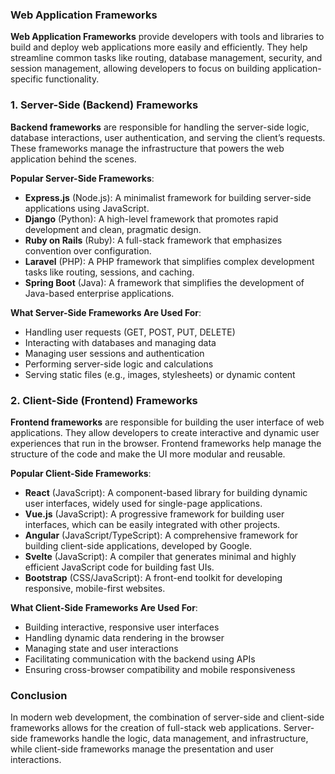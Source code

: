 ### Web Application Frameworks

**Web Application Frameworks** provide developers with tools and libraries to build and deploy web applications more easily and efficiently. They help streamline common tasks like routing, database management, security, and session management, allowing developers to focus on building application-specific functionality.

### 1. **Server-Side (Backend) Frameworks**

**Backend frameworks** are responsible for handling the server-side logic, database interactions, user authentication, and serving the client’s requests. These frameworks manage the infrastructure that powers the web application behind the scenes.

**Popular Server-Side Frameworks**:
- **Express.js** (Node.js): A minimalist framework for building server-side applications using JavaScript.
- **Django** (Python): A high-level framework that promotes rapid development and clean, pragmatic design.
- **Ruby on Rails** (Ruby): A full-stack framework that emphasizes convention over configuration.
- **Laravel** (PHP): A PHP framework that simplifies complex development tasks like routing, sessions, and caching.
- **Spring Boot** (Java): A framework that simplifies the development of Java-based enterprise applications.

**What Server-Side Frameworks Are Used For**:
- Handling user requests (GET, POST, PUT, DELETE)
- Interacting with databases and managing data
- Managing user sessions and authentication
- Performing server-side logic and calculations
- Serving static files (e.g., images, stylesheets) or dynamic content

### 2. **Client-Side (Frontend) Frameworks**

**Frontend frameworks** are responsible for building the user interface of web applications. They allow developers to create interactive and dynamic user experiences that run in the browser. Frontend frameworks help manage the structure of the code and make the UI more modular and reusable.

**Popular Client-Side Frameworks**:
- **React** (JavaScript): A component-based library for building dynamic user interfaces, widely used for single-page applications.
- **Vue.js** (JavaScript): A progressive framework for building user interfaces, which can be easily integrated with other projects.
- **Angular** (JavaScript/TypeScript): A comprehensive framework for building client-side applications, developed by Google.
- **Svelte** (JavaScript): A compiler that generates minimal and highly efficient JavaScript code for building fast UIs.
- **Bootstrap** (CSS/JavaScript): A front-end toolkit for developing responsive, mobile-first websites.

**What Client-Side Frameworks Are Used For**:
- Building interactive, responsive user interfaces
- Handling dynamic data rendering in the browser
- Managing state and user interactions
- Facilitating communication with the backend using APIs
- Ensuring cross-browser compatibility and mobile responsiveness

### Conclusion
In modern web development, the combination of server-side and client-side frameworks allows for the creation of full-stack web applications. Server-side frameworks handle the logic, data management, and infrastructure, while client-side frameworks manage the presentation and user interactions.


 